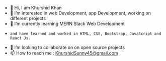 - 👋 Hi, I am Khurshid Khan
- 👀 I’m interested in web Development, app Development, working on different projects
- 🌱 I’m currently learning MERN Stack Web Development
-     and have learned and worked in HTML, CSS, Bootstrap, JavaScript and React Js. 
- 💞️ I’m looking to collaborate on on open source projects
- 📫 How to reach me : KhurshidSunny45@gmail.com

<!---
KhurshidSunny/KhurshidSunny is a ✨ special ✨ repository because its `README.md` (this file) appears on your GitHub profile.
You can click the Preview link to take a look at your changes.
--->

